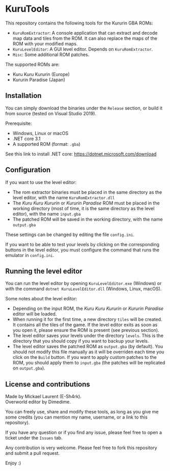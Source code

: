 # KuruTools

This repository contains the following tools for the Kururin GBA ROMs:

- `KuruRomExtractor`: A console application that can extract and decode map data and tiles from the ROM. It can also replace the maps of the ROM with your modified maps.
- `KuruLevelEditor`: A GUI level editor. Depends on `KuruRomExtractor`.
- `Misc`: Some additional ROM patches.

The supported ROMs are:
- Kuru Kuru Kururin (Europe)
- Kururin Paradise (Japan)

## Installation

You can simply download the binaries under the `Release` section,
or build it from source (tested on Visual Studio 2019).

Prerequisite:
- Windows, Linux or macOS
- .NET core 3.1
- A supported ROM (format: `.gba`)

See this link to install .NET core: https://dotnet.microsoft.com/download

## Configuration

If you want to use the level editor:

- The rom extractor binaries must be placed in the same directory as the level editor,
with the name `KuruRomExtractor.dll`
- The *Kuru Kuru Kururin* or *Kururin Paradise* ROM must be placed in the working directory (most of time, it is the same directory as the level editor),
with the name `input.gba`
- The patched ROM will be saved in the working directory, with the name `output.gba`

These settings can be changed by editing the file `config.ini`.

If you want to be able to test your levels by clicking on the corresponding buttons in the level editor, you must configure the command that runs the emulator in `config.ini`.

## Running the level editor

You can run the level editor by opening `KuruLevelEditor.exe` (Windows)
or with the command `dotnet KuruLevelEditor.dll` (Windows, Linux, macOS).

Some notes about the level editor:

- Depending on the input ROM, the *Kuru Kuru Kururin* or *Kururin Paradise* editor will be loaded.
- When running it for the first time, a new directory `tiles` will be created. It contains all the tiles of the game. If the level editor exits as soon as you open it, please ensure the ROM is present (see previous section).
- The level editor saves your levels under the directory `levels`. This is the directory that you should copy if you want to backup your levels.
- The level editor saves the patched ROM as `output.gba` (by default). You should not modify this file manually as it will be overriden each time you click on the `Build` button. If you want to apply custom patches to the ROM, you should apply them to `input.gba` (the patches will be replicated on `output.gba`).

## License and contributions

Made by Mickael Laurent (E-Sh4rk).  
Overworld editor by Dimedime.

You can freely use, share and modify these tools, as long as you give me some credits
(you can mention my name, username, or a link to this repository).

If you have any question or if you find any issue, please feel free to open a ticket under the `Issues` tab.

Any contribution is very welcome. Please feel free to fork this repository and submit a pull request.

Enjoy :)

